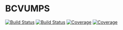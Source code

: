 # BCVUMPS

[![Build Status](https://travis-ci.com/XingyuZhang2018/BCVUMPS.jl.svg?branch=master)](https://travis-ci.com/XingyuZhang2018/BCVUMPS.jl)
[![Build Status](https://ci.appveyor.com/api/projects/status/github/XingyuZhang2018/BCVUMPS.jl?svg=true)](https://ci.appveyor.com/project/XingyuZhang2018/BCVUMPS-jl)
[![Coverage](https://codecov.io/gh/XingyuZhang2018/BCVUMPS.jl/branch/master/graph/badge.svg)](https://codecov.io/gh/XingyuZhang2018/BCVUMPS.jl)
[![Coverage](https://coveralls.io/repos/github/XingyuZhang2018/BCVUMPS.jl/badge.svg?branch=master)](https://coveralls.io/github/XingyuZhang2018/BCVUMPS.jl?branch=master)
